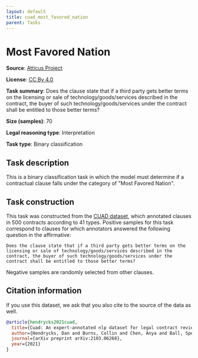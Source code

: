 ```yaml
---
layout: default
title: cuad_most_favored_nation
parent: Tasks
---
```

# Most Favored Nation



**Source**: [Atticus Project](https://www.atticusprojectai.org/cuad>)

**License**: [CC By 4.0](https://creativecommons.org/licenses/by/4.0/)

**Task summary**: Does the clause state that if a third party gets better terms on the licensing or sale of technology/goods/services described in the contract, the buyer of such technology/goods/services under the contract shall be entitled to those better terms?

**Size (samples)**: 70

**Legal reasoning type**: Interpretation

**Task type**: Binary classification

## Task description

This is a binary classification task in which the model must determine if a contractual clause falls under the category of "Most Favored Nation".

## Task construction

This task was constructed from the [CUAD dataset](https://www.atticusprojectai.org/cuad), which annotated clauses in 500 contracts according to 41 types. Positive samples for this task correspond to clauses for which annotators answered the following question in the affirmative:

```text
Does the clause state that if a third party gets better terms on the licensing or sale of technology/goods/services described in the contract, the buyer of such technology/goods/services under the contract shall be entitled to those better terms?
```

Negative samples are randomly selected from other clauses.

## Citation information
If you use this dataset, we ask that you also cite to the source of the data as well.

```bib
@article{hendrycks2021cuad,
  title={Cuad: An expert-annotated nlp dataset for legal contract review},
  author={Hendrycks, Dan and Burns, Collin and Chen, Anya and Ball, Spencer},
  journal={arXiv preprint arXiv:2103.06268},
  year={2021}
}
```

